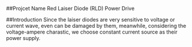 ##Projcet Name
Red Laiser Diode (RLD) Power Drive 

##Introduction
Since the laiser diodes are very sensitive to voltage or current wave, even can be damaged by them, meanwhile, considering the voltage-ampere charastic, we choose constant current source as their power supply.



